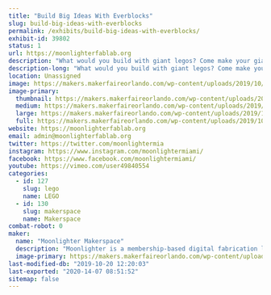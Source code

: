 ```yaml
---
title: "Build Big Ideas With Everblocks"
slug: build-big-ideas-with-everblocks
permalink: /exhibits/build-big-ideas-with-everblocks/
exhibit-id: 39802
status: 1
url: https://moonlighterfablab.org
description: "What would you build with giant legos? Come make your giant ideas a reality with Moonlighter Makerspace and Everblock!"
description-long: "What would you build with giant legos? Come make your giant ideas a reality with Moonlighter Makerspace and Everblock!"
location: Unassigned
image: https://makers.makerfaireorlando.com/wp-content/uploads/2019/10/IMG_8136-1024x768.jpg
image-primary:
  thumbnail: https://makers.makerfaireorlando.com/wp-content/uploads/2019/10/IMG_8136-150x150.jpg
  medium: https://makers.makerfaireorlando.com/wp-content/uploads/2019/10/IMG_8136-300x225.jpg
  large: https://makers.makerfaireorlando.com/wp-content/uploads/2019/10/IMG_8136-1024x768.jpg
  full: https://makers.makerfaireorlando.com/wp-content/uploads/2019/10/IMG_8136.jpg
website: https://moonlighterfablab.org
email: admin@moonlighterfablab.org
twitter: https://twitter.com/moonlightermia
instagram: https://www.instagram.com/moonlightermiami/
facebook: https://www.facebook.com/moonlightermiami/
youtube: https://vimeo.com/user49840554
categories:
  - id: 127
    slug: lego
    name: LEGO
  - id: 130
    slug: makerspace
    name: Makerspace
combat-robot: 0
maker:
  name: "Moonlighter Makerspace"
  description: "Moonlighter is a membership-based digital fabrication lab, S.T.E.A.M. learning center, and creative co-working space. We feature and support local creators and aspire to engage our communities with fun educational experiences that foster the growing maker movement. "
  image-primary: https://makers.makerfaireorlando.com/wp-content/uploads/2017/08/Moonlighter_Logo-967x1024.png
last-modified-db: "2019-10-20 12:20:03"
last-exported: "2020-14-07 08:51:52"
sitemap: false
---
```

